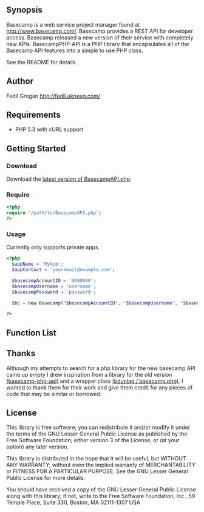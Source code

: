 ## Synopsis
Basecamp is a web service project manager found at http://www.basecamp.com/.
Basecamp provides a REST API for developer access. Basecamp released a new version of their service with completely new APIs.
BasecampPHP-API is a PHP library that encapsulates all of the Basecamp API features into a simple to use PHP class.

See the README for details.

## Author
Fedil Grogan
http://fedil.ukneeq.com/

## Requirements
* PHP 5.3 with cURL support

## Getting Started
### Download
Download the [latest version of BasecampAPI.php](http://fedil.ukneeq.com/BasecampPHP-API/):

### Require

```php
<?php
require '/path/to/BasecampAPI.php';
?>
```

### Usage
Currently only supports private apps.
```php
<?php
  $appName = 'MyApp';
  $appContact = 'youremail@example.com';

  $basecampAccountID = '0000000';
  $basecampUsername = 'username';
  $basecampPassword = 'password';

  $bc = new Basecamp("$basecampAccountID", "$basecampUsername", "$basecampPassword", "$appName", "$appContact");

?>
```

## Function List

## Thanks
Although my attempts to search for a php library for the new basecamp API came up empty I drew inspiration from a library
for the old version [(basecamp-php-api)](http://code.google.com/p/basecamp-php-api/) and a wrapper class 
[(bdunlap / basecamp.php)](https://github.com/bdunlap/basecamp.php). I wanted to thank them for their work and give them
credit for any pieces of code that may be similar or borrowed.

## License
This library is free software; you can redistribute it and/or
modify it under the terms of the GNU Lesser General Public
License as published by the Free Software Foundation; either
version 3 of the License, or (at your option) any later version.

This library is distributed in the hope that it will be useful,
but WITHOUT ANY WARRANTY; without even the implied warranty of
MERCHANTABILITY or FITNESS FOR A PARTICULAR PURPOSE.  See the GNU
Lesser General Public License for more details.

You should have received a copy of the GNU Lesser General Public
License along with this library; if not, write to the Free Software
Foundation, Inc., 59 Temple Place, Suite 330, Boston, MA  02111-1307  USA


